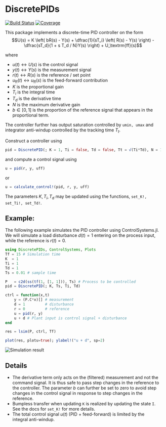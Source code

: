# DiscretePIDs

[![Build Status](https://github.com/JuliaControl/DiscretePIDs.jl/actions/workflows/CI.yml/badge.svg?branch=main)](https://github.com/JuliaControl/DiscretePIDs.jl/actions/workflows/CI.yml?query=branch%3Amain)
[![Coverage](https://codecov.io/gh/JuliaControl/DiscretePIDs.jl/branch/main/graph/badge.svg)](https://codecov.io/gh/JuliaControl/DiscretePIDs.jl)


This package implements a discrete-time PID controller on the form
$$U(s) = K \left( bR(s) - Y(s) + \dfrac{1}{sT_i} \left( R(s) - Y(s) \right) - \dfrac{sT_d}{1 + s T_d / N}Y(s) \right) + U_\textrm{ff}(s)$$

where
- $u(t) \leftrightarrow U(s)$ is the control signal
- $y(t) \leftrightarrow Y(s)$ is the measurement signal
- $r(t) \leftrightarrow R(s)$ is the reference / set point
- $u_\textrm{ff}(t) \leftrightarrow u_\textrm{ff}(s)$ is the feed-forward contribution
- $K$ is the proportional gain
- $T_i$ is the integral time
- $T_d$ is the derivative time
- $N$ is the maximum derivative gain
- $b \in [0, 1]$ is the proportion of the reference signal that appears in the proportional term.

The controller further has output saturation controlled by `umin, umax` and integrator anti-windup controlled by the tracking time $T_t$.

Construct a controller using
```julia
pid = DiscretePID(; K = 1, Ti = false, Td = false, Tt = √(Ti*Td), N = 10, b = 1, umin = -Inf, umax = Inf, Ts, I = 0, D = 0, yold = 0)
```
and compute a control signal using
```julia
u = pid(r, y, uff)
```
or
```julia
u = calculate_control!(pid, r, y, uff)
```

The parameters $K, T_i, T_d$ may be updated using the functions, `set_K!, set_Ti!, set_Td!`.

## Example:
The following example simulates the PID controller using ControlSystems.jl. We will simulate a load disturbance $d(t) = 1$ entering on the process input, while the reference is $r(t) = 0$.

```julia
using DiscretePIDs, ControlSystems, Plots
Tf = 15 # Simulation time
K  = 1
Ti = 1
Td = 1
Ts = 0.01 # sample time

P   = c2d(ss(tf(1, [1, 1])), Ts) # Process to be controlled
pid = DiscretePID(; K, Ts, Ti, Td)

ctrl = function(x,t)
    y = (P.C*x)[] # measurement
    d = 1         # disturbance
    r = 0         # reference
    u = pid(r, y)
    u + d # Plant input is control signal + disturbance
end

res = lsim(P, ctrl, Tf)

plot(res, plotu=true); ylabel!("u + d", sp=2)
```
![Simulation result](https://user-images.githubusercontent.com/3797491/172366365-c1533aed-e877-499d-9ebb-01df62107dfb.png)

## Details
- The derivative term only acts on the (filtered) measurement and not the command signal. It is thus safe to pass step changes in the reference to the controller. The parameter $b$ can further be set to zero to avoid step changes in the control signal in response to step changes in the reference.
- Bumpless transfer when updating `K` is realized by updating the state `I`. See the docs for `set_K!` for more details.
- The total control signal $u(t)$ (PID + feed-forward) is limited by the integral anti-windup.
